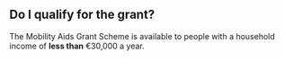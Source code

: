 ##  Do I qualify for the grant?

The Mobility Aids Grant Scheme is available to people with a household income
of **less than** €30,000 a year.
